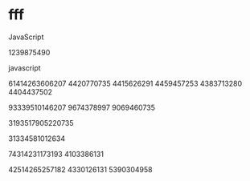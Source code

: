# fff


JavaScript 

1239875490



javascript

61414263606207
4420770735
4415626291
4459457253
4383713280
4404437502

93339510146207
9674378997
9069460735


3193517905220735

31334581012634

74314231173193
4103386131

42514265257182
4330126131
5390304958
